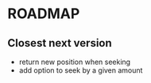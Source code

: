 # ROADMAP

## Closest next version
- return new position when seeking
- add option to seek by a given amount
